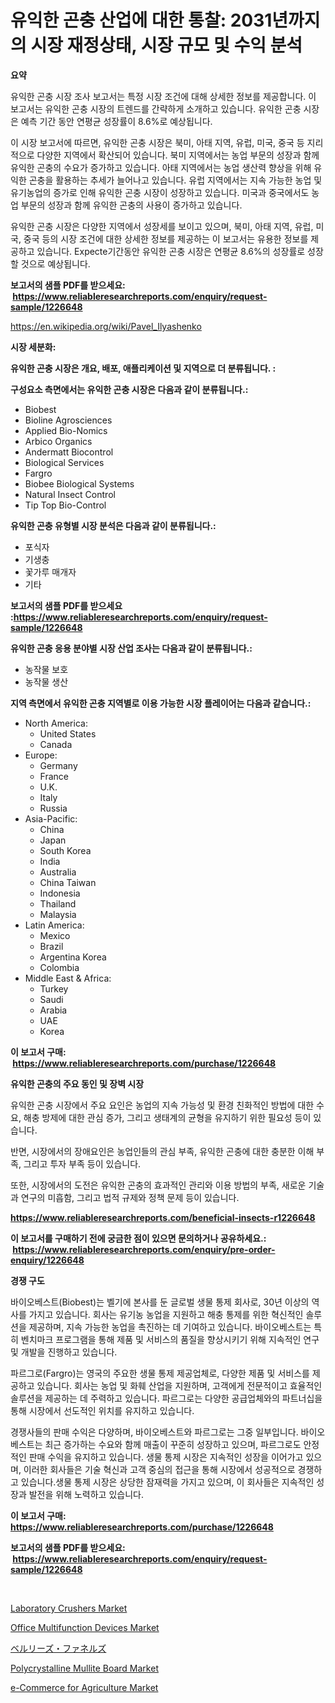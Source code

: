 <p><h1>유익한 곤충 산업에 대한 통찰: 2031년까지의 시장 재정상태, 시장 규모 및 수익 분석</h1></p><p><strong>요약</strong></p>
<p><p>유익한 곤충 시장 조사 보고서는 특정 시장 조건에 대해 상세한 정보를 제공합니다. 이 보고서는 유익한 곤충 시장의 트렌드를 간략하게 소개하고 있습니다. 유익한 곤충 시장은 예측 기간 동안 연평균 성장률이 8.6%로 예상됩니다.</p><p>이 시장 보고서에 따르면, 유익한 곤충 시장은 북미, 아태 지역, 유럽, 미국, 중국 등 지리적으로 다양한 지역에서 확산되어 있습니다. 북미 지역에서는 농업 부문의 성장과 함께 유익한 곤충의 수요가 증가하고 있습니다. 아태 지역에서는 농업 생산력 향상을 위해 유익한 곤충을 활용하는 추세가 늘어나고 있습니다. 유럽 지역에서는 지속 가능한 농업 및 유기농업의 증가로 인해 유익한 곤충 시장이 성장하고 있습니다. 미국과 중국에서도 농업 부문의 성장과 함께 유익한 곤충의 사용이 증가하고 있습니다.</p><p>유익한 곤충 시장은 다양한 지역에서 성장세를 보이고 있으며, 북미, 아태 지역, 유럽, 미국, 중국 등의 시장 조건에 대한 상세한 정보를 제공하는 이 보고서는 유용한 정보를 제공하고 있습니다.	Expecte기간동안 유익한 곤충 시장은 연평균 8.6%의 성장률로 성장할 것으로 예상됩니다.</p></p>
<p><strong>보고서의 샘플 PDF를 받으세요: &nbsp;<a href="https://www.reliableresearchreports.com/enquiry/request-sample/1226648">https://www.reliableresearchreports.com/enquiry/request-sample/1226648</a></strong></p>
<p><a href="https://en.wikipedia.org/wiki/Pavel_Ilyashenko">https://en.wikipedia.org/wiki/Pavel_Ilyashenko</a></p>
<p><strong>시장 세분화:</strong></p>
<p><strong> 유익한 곤충 시장은 개요, 배포, 애플리케이션 및 지역으로 더 분류됩니다. :</strong></p>
<p><strong>구성요소 측면에서는 유익한 곤충 시장은 다음과 같이 분류됩니다.:</strong></p>
<p><ul><li>Biobest</li><li>Bioline Agrosciences</li><li>Applied Bio-Nomics</li><li>Arbico Organics</li><li>Andermatt Biocontrol</li><li>Biological Services</li><li>Fargro</li><li>Biobee Biological Systems</li><li>Natural Insect Control</li><li>Tip Top Bio-Control</li></ul></p>
<p><strong> 유익한 곤충 유형별 시장 분석은 다음과 같이 분류됩니다.:</strong></p>
<p><ul><li>포식자</li><li>기생충</li><li>꽃가루 매개자</li><li>기타</li></ul></p>
<p><strong>보고서의 샘플 PDF를 받으세요 :<a href="https://www.reliableresearchreports.com/enquiry/request-sample/1226648">https://www.reliableresearchreports.com/enquiry/request-sample/1226648</a></strong></p>
<p><strong> 유익한 곤충 응용 분야별 시장 산업 조사는 다음과 같이 분류됩니다.:</strong></p>
<p><ul><li>농작물 보호</li><li>농작물 생산</li></ul></p>
<p><strong>지역 측면에서 유익한 곤충 지역별로 이용 가능한 시장 플레이어는 다음과 같습니다.:</strong></p>
<p><ul>
    <li>
        North America:
        <ul>
            <li>United States</li>
            <li>Canada</li>
        </ul>
    </li>
    <li>
        Europe:
        <ul>
            <li>Germany</li>
            <li>France</li>
            <li>U.K.</li>
            <li>Italy</li>
            <li>Russia</li>
        </ul>
    </li>
    <li>
        Asia-Pacific:
        <ul>
            <li>China</li>
            <li>Japan</li>
            <li>South Korea</li>
            <li>India</li>
            <li>Australia</li>
            <li>China Taiwan</li>
            <li>Indonesia</li>
            <li>Thailand</li>
            <li>Malaysia</li>
        </ul>
    </li>
    <li>
        Latin America:
        <ul>
            <li>Mexico</li>
            <li>Brazil</li>
            <li>Argentina Korea</li>
            <li>Colombia</li>
        </ul>
    </li>
    <li>
        Middle East & Africa:
        <ul>
            <li>Turkey</li>
            <li>Saudi</li>
            <li>Arabia</li>
            <li>UAE</li>
            <li>Korea</li>
        </ul>
    </li>
    </ul></p>
<p><strong>이 보고서 구매: &nbsp;<a href="https://www.reliableresearchreports.com/purchase/1226648">https://www.reliableresearchreports.com/purchase/1226648</a></strong></p>
<p><strong>유익한 곤충의 주요 동인 및 장벽 시장</strong></p>
<p><p>유익한 곤충 시장에서 주요 요인은 농업의 지속 가능성 및 환경 친화적인 방법에 대한 수요, 해충 방제에 대한 관심 증가, 그리고 생태계의 균형을 유지하기 위한 필요성 등이 있습니다. </p><p>반면, 시장에서의 장애요인은 농업인들의 관심 부족, 유익한 곤충에 대한 충분한 이해 부족, 그리고 투자 부족 등이 있습니다. </p><p>또한, 시장에서의 도전은 유익한 곤충의 효과적인 관리와 이용 방법의 부족, 새로운 기술과 연구의 미흡함, 그리고 법적 규제와 정책 문제 등이 있습니다.</p></p>
<p><strong><a href="https://www.reliableresearchreports.com/beneficial-insects-r1226648">https://www.reliableresearchreports.com/beneficial-insects-r1226648</a></strong></p>
<p><strong>이 보고서를 구매하기 전에 궁금한 점이 있으면 문의하거나 공유하세요.: &nbsp;<a href="https://www.reliableresearchreports.com/enquiry/pre-order-enquiry/1226648">https://www.reliableresearchreports.com/enquiry/pre-order-enquiry/1226648</a></strong></p>
<p><strong>경쟁 구도</strong></p>
<p><p>바이오베스트(Biobest)는 벨기에 본사를 둔 글로벌 생물 통제 회사로, 30년 이상의 역사를 가지고 있습니다. 회사는 유기농 농업을 지원하고 해충 통제를 위한 혁신적인 솔루션을 제공하며, 지속 가능한 농업을 촉진하는 데 기여하고 있습니다. 바이오베스트는 특히 벤치마크 프로그램을 통해 제품 및 서비스의 품질을 향상시키기 위해 지속적인 연구 및 개발을 진행하고 있습니다.</p><p>파르그로(Fargro)는 영국의 주요한 생물 통제 제공업체로, 다양한 제품 및 서비스를 제공하고 있습니다. 회사는 농업 및 화훼 산업을 지원하며, 고객에게 전문적이고 효율적인 솔루션을 제공하는 데 주력하고 있습니다. 파르그로는 다양한 공급업체와의 파트너십을 통해 시장에서 선도적인 위치를 유지하고 있습니다.</p><p>경쟁사들의 판매 수익은 다양하며, 바이오베스트와 파르그로는 그중 일부입니다. 바이오베스트는 최근 증가하는 수요와 함께 매출이 꾸준히 성장하고 있으며, 파르그로도 안정적인 판매 수익을 유지하고 있습니다. 생물 통제 시장은 지속적인 성장을 이어가고 있으며, 이러한 회사들은 기술 혁신과 고객 중심의 접근을 통해 시장에서 성공적으로 경쟁하고 있습니다.생물 통제 시장은 상당한 잠재력을 가지고 있으며, 이 회사들은 지속적인 성장과 발전을 위해 노력하고 있습니다.</p></p>
<p><strong>이 보고서 구매: &nbsp; <a href="https://www.reliableresearchreports.com/purchase/1226648">https://www.reliableresearchreports.com/purchase/1226648</a></strong></p>
<p><strong>보고서의 샘플 PDF를 받으세요: &nbsp;<a href="https://www.reliableresearchreports.com/enquiry/request-sample/1226648">https://www.reliableresearchreports.com/enquiry/request-sample/1226648</a></strong><strong></strong></p>
<p>&nbsp;</p>
<p><p><a href="https://www.linkedin.com/pulse/laboratory-crushers-market-share-analysis-growth-trends-forecasts-d1hoc?trackingId=FGr2NHBi6cgRQfhnWUPCwg%3D%3D">Laboratory Crushers Market</a></p><p><a href="https://www.linkedin.com/pulse/office-multifunction-devices-market-forecasts-trends-impact-ecnaf?trackingId=DOfMl7jFcp9x5Pw90g0w4w%3D%3D">Office Multifunction Devices Market</a></p><p><a href="https://github.com/zjkmgcs938405/Market-Research-Report-List-3/blob/main/706874619944.md">ベルリーズ・ファネルズ</a></p><p><a href="https://github.com/liliskanaya73/Market-Research-Report-List-1/blob/main/polycrystalline-mullite-board-market.md">Polycrystalline Mullite Board Market</a></p><p><a href="https://issuu.com/reportprime-2/docs/e-commerce-for-agriculture-market-size-2030.pptx">e-Commerce for Agriculture Market</a></p></p>